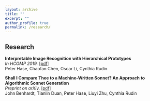 ```yaml
---
layout: archive
title: ""
excerpt: ""
author_profile: true
permalink: /research/
---
```


## Research

**Interpretable Image Recognition with Hierarchical Prototypes**  
*In HCOMP 2019.* [[pdf]](https://arxiv.org/abs/1906.10651)  
Peter Hase, Chaofan Chen, Oscar Li, Cynthia Rudin  


**Shall I Compare Thee to a Machine-Written Sonnet? An Approach to Algorithmic Sonnet Generation**  
*Preprint on arXiv.* [[pdf]](https://arxiv.org/abs/1811.05067)  
John Benhardt, Tianlin Duan, Peter Hase, Liuyi Zhu, Cynthia Rudin 



